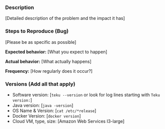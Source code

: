 <!-- 
By filing an Issue, you are expected to comply with the Code of Conduct, 
including treating everyone with respect:
https://github.com/ConsenSys/teku/blob/master/CODE-OF-CONDUCT.md

Not all sections will apply to all issue types.
-->

### Description
[Detailed description of the problem and the impact it has]

### Steps to Reproduce (Bug)
[Please be as specific as possible]

**Expected behavior:** [What you expect to happen]

**Actual behavior:** [What actually happens]

**Frequency:** [How regularly does it occur?]

### Versions (Add all that apply)
* Software version: [`teku --version` or look for log lines starting with `Teku version:`]
* Java version: [`java -version`]
* OS Name & Version: [`cat /etc/*release`]
* Docker Version: [`docker version`]
* Cloud VM, type, size: [Amazon Web Services I3-large]